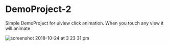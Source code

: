 # DemoProject-2
Simple DemoProject for uiview click animation. When you touch any view it will animate

![screenshot 2018-10-24 at 3 23 31 pm](https://user-images.githubusercontent.com/31843229/47422676-d3072480-d7a0-11e8-8278-13d74075758d.png)
